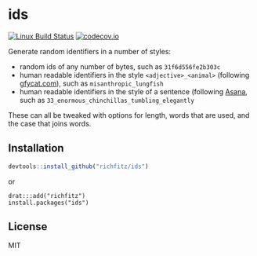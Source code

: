 # ids

[![Linux Build Status](https://travis-ci.org/richfitz/ids.svg?branch=master)](https://travis-ci.org/richfitz/ids)
[![codecov.io](https://codecov.io/github/richfitz/ids/coverage.svg?branch=master)](https://codecov.io/github/richfitz/ids?branch=master)

Generate random identifiers in a number of styles:

* random ids of any number of bytes, such as `31f6d556fe2b303c`
* human readable identifiers in the style `<adjective>_<animal>` (following [gfycat.com](http://gfycat.com)), such as `misanthropic_lungfish`
* human readable identifiers in the style of a sentence (following [Asana](https://blog.asana.com/2011/09/6-sad-squid-snuggle-softly), such as `33_enormous_chinchillas_tumbling_elegantly`

These can all be tweaked with options for length, words that are used, and the case that joins words.

## Installation

```r
devtools::install_github("richfitz/ids")
```

or

```
drat:::add("richfitz")
install.packages("ids")
```

## License

MIT

